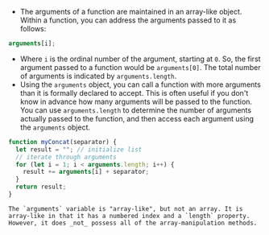 - The arguments of a function are maintained in an array-like object. Within a function, you can address the arguments passed to it as follows:

```js
arguments[i];
```

- Where `i` is the ordinal number of the argument, starting at `0`. So, the first argument passed to a function would be `arguments[0]`. The total number of arguments is indicated by `arguments.length`.
- Using the `arguments` object, you can call a function with more arguments than it is formally declared to accept. This is often useful if you don't know in advance how many arguments will be passed to the function. You can use `arguments.length` to determine the number of arguments actually passed to the function, and then access each argument using the `arguments` object.

```js
function myConcat(separator) {
  let result = ""; // initialize list
  // iterate through arguments
  for (let i = 1; i < arguments.length; i++) {
    result += arguments[i] + separator;
  }
  return result;
}
```

```ad-warning
The `arguments` variable is "array-like", but not an array. It is array-like in that it has a numbered index and a `length` property. However, it does _not_ possess all of the array-manipulation methods.
```